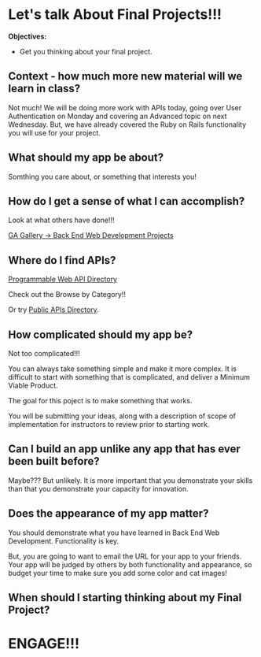 # Let's talk About Final Projects!!!


**Objectives:**

* Get you thinking about your final project.



## Context - how much more new material will we learn in class?

Not much! We will be doing more work with APIs today, going over User Authentication on Monday and covering an Advanced topic on next Wednesday. But, we have already covered the Ruby on Rails functionality you will use for your project.



## What should my app be about?

Somthing you care about, or something that interests you!



## How do I get a sense of what I can accomplish?

Look at what others have done!!!

[GA Gallery -> Back End Web Development Projects](http:??http://gallery.ga.co/BEWD?metro=)



## Where do I find APIs?

[Programmable Web API Directory](http://www.programmableweb.com/apis/directory) 

Check out the Browse by Category!!


Or try [Public APIs Directory](http://www.publicapis.com/).



## How complicated should my app be?

Not too complicated!!!

You can always take something simple and make it more complex. It is difficult to start with something that is complicated, and deliver a Minimum Viable Product.

The goal for this poject is to make something that works.

You will be submitting your ideas, along with a description of scope of implementation for instructors to review prior to starting work.



## Can I build an app unlike any app that has ever been built before?

Maybe??? But unlikely. It is more important that you demonstrate your skills than that you demonstrate your capacity for innovation.



## Does the appearance of my app matter?

You should demonstrate what you have learned in Back End Web Development. Functionality is key. 

But, you are going to want to email the URL for your app to your friends. Your app will be judged by others by both functionality and appearance, so budget your time to make sure you add some color and cat images!



## When should I starting thinking about my Final Project?











#  ENGAGE!!!   


